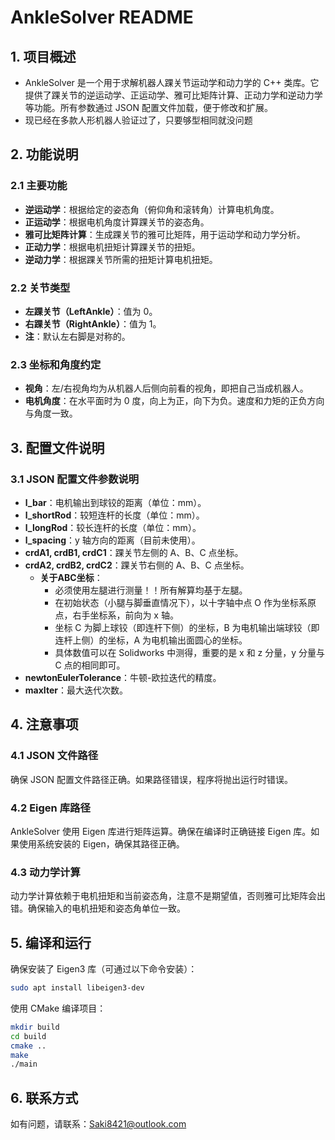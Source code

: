 
# AnkleSolver README

## 1. 项目概述
- AnkleSolver 是一个用于求解机器人踝关节运动学和动力学的 C++ 类库。它提供了踝关节的逆运动学、正运动学、雅可比矩阵计算、正动力学和逆动力学等功能。所有参数通过 JSON 配置文件加载，便于修改和扩展。
- 现已经在多款人形机器人验证过了，只要够型相同就没问题

## 2. 功能说明

### 2.1 主要功能
- **逆运动学**：根据给定的姿态角（俯仰角和滚转角）计算电机角度。
- **正运动学**：根据电机角度计算踝关节的姿态角。
- **雅可比矩阵计算**：生成踝关节的雅可比矩阵，用于运动学和动力学分析。
- **正动力学**：根据电机扭矩计算踝关节的扭矩。
- **逆动力学**：根据踝关节所需的扭矩计算电机扭矩。

### 2.2 关节类型
- **左踝关节（LeftAnkle）**：值为 0。
- **右踝关节（RightAnkle）**：值为 1。
- **注**：默认左右脚是对称的。

### 2.3 坐标和角度约定
- **视角**：左/右视角均为从机器人后侧向前看的视角，即把自己当成机器人。
- **电机角度**：在水平面时为 0 度，向上为正，向下为负。速度和力矩的正负方向与角度一致。

## 3. 配置文件说明

### 3.1 JSON 配置文件参数说明
- **l_bar**：电机输出到球铰的距离（单位：mm）。
- **l_shortRod**：较短连杆的长度（单位：mm）。
- **l_longRod**：较长连杆的长度（单位：mm）。
- **l_spacing**：y 轴方向的距离（目前未使用）。
- **crdA1, crdB1, crdC1**：踝关节左侧的 A、B、C 点坐标。
- **crdA2, crdB2, crdC2**：踝关节右侧的 A、B、C 点坐标。
  - **关于ABC坐标**：
    - 必须使用左腿进行测量！！所有解算均基于左腿。
    - 在初始状态（小腿与脚垂直情况下），以十字轴中点 O 作为坐标系原点，右手坐标系，前向为 x 轴。
    - 坐标 C 为脚上球铰（即连杆下侧）的坐标，B 为电机输出端球铰（即连杆上侧）的坐标，A 为电机输出面圆心的坐标。
    - 具体数值可以在 Solidworks 中测得，重要的是 x 和 z 分量，y 分量与 C 点的相同即可。
- **newtonEulerTolerance**：牛顿-欧拉迭代的精度。
- **maxIter**：最大迭代次数。

## 4. 注意事项

### 4.1 JSON 文件路径
确保 JSON 配置文件路径正确。如果路径错误，程序将抛出运行时错误。

### 4.2 Eigen 库路径
AnkleSolver 使用 Eigen 库进行矩阵运算。确保在编译时正确链接 Eigen 库。如果使用系统安装的 Eigen，确保其路径正确。

### 4.3 动力学计算
动力学计算依赖于电机扭矩和当前姿态角，注意不是期望值，否则雅可比矩阵会出错。确保输入的电机扭矩和姿态角单位一致。

## 5. 编译和运行
确保安装了 Eigen3 库（可通过以下命令安装）：
```bash
sudo apt install libeigen3-dev
```
使用 CMake 编译项目：
```bash
mkdir build
cd build
cmake ..
make
./main
```
## 6. 联系方式
如有问题，请联系：Saki8421@outlook.com
